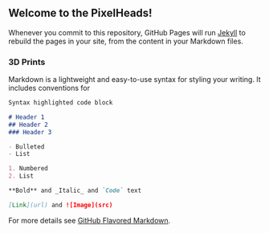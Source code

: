 ## Welcome to the PixelHeads!

Whenever you commit to this repository, GitHub Pages will run [Jekyll](https://jekyllrb.com/) to rebuild the pages in your site, from the content in your Markdown files.

### 3D Prints

Markdown is a lightweight and easy-to-use syntax for styling your writing. It includes conventions for

```markdown
Syntax highlighted code block

# Header 1
## Header 2
### Header 3

- Bulleted
- List

1. Numbered
2. List

**Bold** and _Italic_ and `Code` text

[Link](url) and ![Image](src)
```

For more details see [GitHub Flavored Markdown](https://guides.github.com/features/mastering-markdown/).


